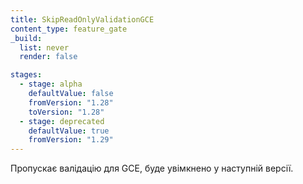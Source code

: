 ```yaml
---
title: SkipReadOnlyValidationGCE
content_type: feature_gate
_build:
  list: never
  render: false

stages:
  - stage: alpha 
    defaultValue: false
    fromVersion: "1.28"
    toVersion: "1.28"
  - stage: deprecated
    defaultValue: true
    fromVersion: "1.29"  
---
```

Пропускає валідацію для GCE, буде увімкнено у наступній версії.
